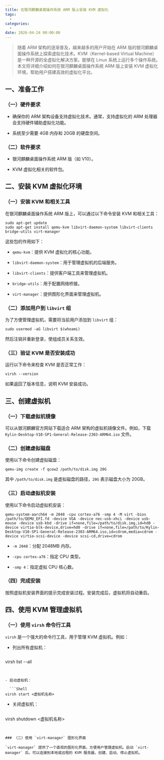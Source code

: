 ```yaml
---
title: 在银河麒麟桌面操作系统 ARM 版上安装 KVM 虚拟化
tags:
  - 
categories:
  - 
date: 2026-04-24 00:00:00
---
```


> 随着 ARM 架构的逐渐普及，越来越多的用户开始在 ARM 版的银河麒麟桌面操作系统上探索虚拟化技术。KVM（Kernel-based Virtual Machine）是一种开源的全虚拟化解决方案，能够在 Linux 系统上运行多个操作系统。本文将详细介绍如何在银河麒麟桌面操作系统 ARM 版上安装 KVM 虚拟化环境，帮助用户搭建高效的虚拟化平台。

<!-- more -->

## 一、准备工作

### （一）硬件要求

- 确保你的 ARM 架构设备支持虚拟化技术。通常，支持虚拟化的 ARM 处理器会支持硬件辅助虚拟化功能。

- 系统至少需要 4GB 内存和 20GB 的硬盘空间。

### （二）软件要求

- 银河麒麟桌面操作系统 ARM 版（如 V10）。

- KVM 虚拟化相关的软件包。

## 二、安装 KVM 虚拟化环境

### （一）安装 KVM 和相关工具

在银河麒麟桌面操作系统 ARM 版上，可以通过以下命令安装 KVM 和相关工具：

```Shell
sudo apt-get update
sudo apt-get install qemu-kvm libvirt-daemon-system libvirt-clients bridge-utils virt-manager
```


这些包的作用如下：

- `qemu-kvm`：提供 KVM 虚拟化的核心功能。

- `libvirt-daemon-system`：用于管理虚拟机的后端服务。

- `libvirt-clients`：提供客户端工具来管理虚拟机。

- `bridge-utils`：用于配置网络桥接。

- `virt-manager`：提供图形化界面来管理虚拟机。

### （二）添加用户到 `libvirt` 组

为了方便管理虚拟机，需要将当前用户添加到 `libvirt` 组：

```Shell
sudo usermod -aG libvirt $(whoami)
```


然后注销并重新登录，使组成员关系生效。

### （三）验证 KVM 是否安装成功

运行以下命令来检查 KVM 是否正常工作：

```Shell
virsh --version
```


如果返回了版本信息，说明 KVM 安装成功。

## 三、创建虚拟机

### （一）下载虚拟机镜像

可以从银河麒麟官方网站下载适合 ARM 架构的虚拟机镜像文件。例如，下载 `Kylin-Desktop-V10-SP1-General-Release-2303-ARM64.iso` 文件。

### （二）创建虚拟磁盘

使用以下命令创建虚拟磁盘：

```Shell
qemu-img create -f qcow2 /path/to/disk.img 20G
```


其中 `/path/to/disk.img` 是虚拟磁盘的路径，`20G` 表示磁盘大小为 20GB。

### （三）启动虚拟机安装

使用以下命令启动虚拟机安装：

```Shell
qemu-system-aarch64 -m 2048 -cpu cortex-a76 -smp 4 -M virt -bios /path/to/QEMU_EFI.fd -device VGA -device nec-usb-xhci -device usb-mouse -device usb-kbd -drive if=none,file=/path/to/disk.img,id=hd0 -device virtio-blk-device,drive=hd0 -drive if=none,file=/path/to/Kylin-Desktop-V10-SP1-General-Release-2303-ARM64.iso,id=cdrom,media=cdrom -device virtio-scsi-device -device scsi-cd,drive=cdrom
```


- `-m 2048`：分配 2048MB 内存。

- `-cpu cortex-a76`：指定 CPU 类型。

- `-smp 4`：指定虚拟 CPU 核心数。

### （四）完成安装

按照虚拟机安装界面的提示完成安装过程。安装完成后，虚拟机将自动重启。

## 四、使用 KVM 管理虚拟机

### （一）使用 `virsh` 命令行工具

`virsh` 是一个强大的命令行工具，用于管理 KVM 虚拟机。例如：

- 列出所有虚拟机：

  ```Shell
virsh list --all
```


- 启动虚拟机：

  ```Shell
virsh start <虚拟机名称>
```


- 关闭虚拟机：

  ```Shell
virsh shutdown <虚拟机名称>
```


### （二）使用 `virt-manager` 图形化界面

`virt-manager` 提供了一个直观的图形化界面，方便用户管理虚拟机。启动 `virt-manager` 后，可以连接到本地或远程的 KVM 服务器，创建、启动、停止虚拟机。


